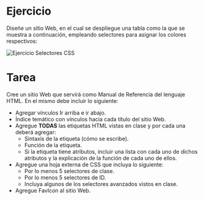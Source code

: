 # Ejercicio
Diseñe un sitio Web, en el cual se despliegue una tabla como la que se muestra a continuación, empleando selectores para asignar los colores respectivos:

![Ejercicio Selectores CSS](https://github.com/walterarriaza/CursoDesarrolloWeb-main-/blob/main/02-%20CursoCSS/Clase_2/assets/ejercicio-selectores.png)

# Tarea
Cree un sitio Web que servirá como Manual de Referencia del lenguaje HTML. En el mismo debe incluir lo siguiente:
- Agregar vínculos Ir arriba e ir abajo.
- Índice temático con vínculos hacia cada título del sitio Web.
- Agregue **TODAS** las etiquetas HTML vistas en clase y por cada una deberá agregar:
  - Sintaxis de la etiqueta (cómo se escribe).
  - Función de la etiqueta.
  - Si la etiqueta tiene atributos, incluir una lista con cada uno de dichos atributos y la explicación de la función de cada uno de ellos. 
- Agregue una hoja externa de CSS que incluya lo siguiente:
  - Por lo menos 5 selectores de clase.
  - Por lo menos 5 selectores de ID.
  - Incluya algunos de los selectores avanzados vistos en clase. 
- Agregue FavIcon al sitio Web.
   

